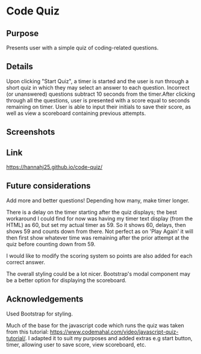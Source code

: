 # Code Quiz

 ## Purpose

 Presents user with a simple quiz of coding-related questions.

 ## Details

 Upon clicking "Start Quiz", a timer is started and the user is run through a short quiz in which they may select an answer to each question. Incorrect (or unanswered) questions subtract 10 seconds from the timer.After clicking through all the questions, user is presented with a score equal to seconds remaining on timer. User is able to input their initials to save their score, as well as view a scoreboard containing previous attempts.

 ## Screenshots

 ## Link
 https://hannahj25.github.io/code-quiz/

 ## Future considerations
 
 Add more and better questions! Depending how many, make timer longer.

 There is a delay on the timer starting after the quiz displays; the best workaround I could find for now was having my timer text display (from the HTML) as 60, but set my actual timer as 59. So it shows 60, delays, then shows 59 and counts down from there. Not perfect as on 'Play Again' it will then first show whatever time was remaining after the prior attempt at the quiz before counting down from 59.

 I would like to modify the scoring system so points are also added for each correct answer.

 The overall styling could be a lot nicer. Bootstrap's modal component may be a better option for displaying the scoreboard.

 ## Acknowledgements
 
 Used Bootstrap for styling.

 Much of the base for the javascript code which runs the quiz was taken from this tutorial: https://www.codemahal.com/video/javascript-quiz-tutorial/. I adapted it to suit my purposes and added extras e.g start button, timer, allowing user to save score, view scoreboard, etc.

